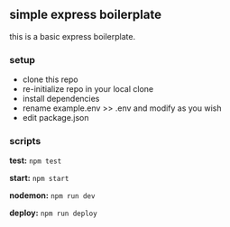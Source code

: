## simple express boilerplate

this is a basic express boilerplate.

### setup

-   clone this repo
-   re-initialize repo in your local clone
-   install dependencies
-   rename example.env >> .env and modify as you wish
-   edit package.json

### scripts

**test:** `npm test`

**start:** `npm start`

**nodemon:** `npm run dev`

**deploy:** `npm run deploy`
